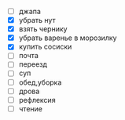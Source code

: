 - [ ] джапа
- [x] убрать нут
- [x] взять чернику
- [x] убрать варенье в морозилку
- [x] купить сосиски
- [ ] почта
- [ ] переезд 
- [ ] суп
- [ ] обед,уборка
- [ ] дрова
- [ ] рефлексия
- [ ] чтение